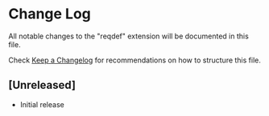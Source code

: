 # Change Log

All notable changes to the "reqdef" extension will be documented in this file.

Check [Keep a Changelog](http://keepachangelog.com/) for recommendations on how to structure this file.

## [Unreleased]

- Initial release